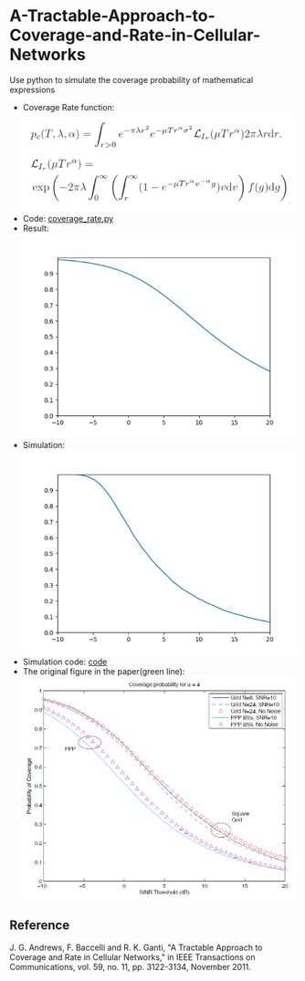 # A-Tractable-Approach-to-Coverage-and-Rate-in-Cellular-Networks
Use python to simulate the coverage probability of mathematical expressions  
* Coverage Rate function:  
![image](picture/function.png)  
* Code: [coverage_rate.py](https://github.com/ciat31318/A-Tractable-Approach-to-Coverage-and-Rate-in-Cellular-Networks/blob/master/coverage_rate.py)
* Result:  
![image](https://github.com/ciat31318/A-Tractable-Approach-to-Coverage-and-Rate-in-Cellular-Networks/blob/master/picture/Figure_1.png)
* Simulation:  
![image](https://github.com/ciat31318/A-Tractable-Approach-to-Coverage-and-Rate-in-Cellular-Networks/blob/master/simulation/Figure_1.png)  
* Simulation code: [code](https://github.com/ciat31318/A-Tractable-Approach-to-Coverage-and-Rate-in-Cellular-Networks/blob/master/simulation/ppp/ppp/ppp.cpp)  
* The original figure in the paper(green line):
![image](picture/Figure_2.png)
## __Reference__
J. G. Andrews, F. Baccelli and R. K. Ganti, "A Tractable Approach to Coverage and Rate in Cellular Networks," in IEEE Transactions on Communications, vol. 59, no. 11, pp. 3122-3134, November 2011.
